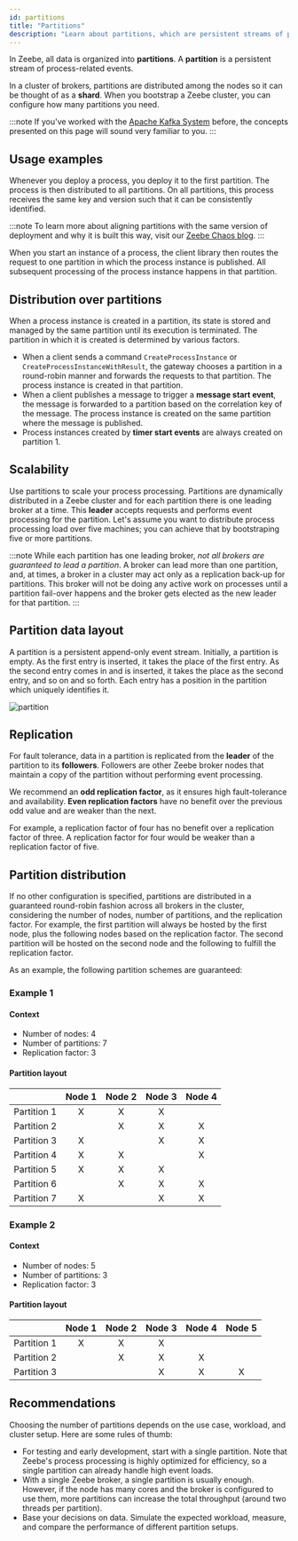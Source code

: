 ```yaml
---
id: partitions
title: "Partitions"
description: "Learn about partitions, which are persistent streams of process-related events."
---
```


In Zeebe, all data is organized into **partitions**. A **partition** is a persistent stream of process-related events.

In a cluster of brokers, partitions are distributed among the nodes so it can be thought of as a **shard**. When you bootstrap a Zeebe cluster, you can configure how many partitions you need.

:::note
If you've worked with the [Apache Kafka System](https://kafka.apache.org/) before, the concepts presented on this page will sound very familiar to you.
:::

## Usage examples

Whenever you deploy a process, you deploy it to the first partition. The process is then distributed to all partitions. On all partitions, this process receives the same key and version such that it can be consistently identified.

:::note
To learn more about aligning partitions with the same version of deployment and why it is built this way, visit our [Zeebe Chaos blog](https://zeebe-io.github.io/zeebe-chaos/2021/01/26/deployments/#deployments).
:::

When you start an instance of a process, the client library then routes the request to one partition in which the process instance is published. All subsequent processing of the process instance happens in that partition.

## Distribution over partitions

When a process instance is created in a partition, its state is stored and managed by the same partition until its execution is terminated. The partition in which it is created is determined by various factors.

- When a client sends a command `CreateProcessInstance` or `CreateProcessInstanceWithResult`, the gateway chooses a partition in a round-robin manner and forwards the requests to that partition. The process instance is created in that partition.
- When a client publishes a message to trigger a **message start event**, the message is forwarded to a partition based on the correlation key of the message. The process instance is created on the same partition where the message is published.
- Process instances created by **timer start events** are always created on partition 1.

## Scalability

Use partitions to scale your process processing. Partitions are dynamically distributed in a Zeebe cluster and for each partition there is one leading broker at a time. This **leader** accepts requests and performs event processing for the partition. Let's assume you want to distribute process processing load over five machines; you can achieve that by bootstraping five or more partitions.

:::note
While each partition has one leading broker, _not all brokers are guaranteed to lead a partition_. A broker can lead more than one partition, and, at times, a broker in a cluster may act only as a replication back-up for partitions. This broker will not be doing any active work on processes until a partition fail-over happens and the broker gets elected as the new leader for that partition.
:::

## Partition data layout

A partition is a persistent append-only event stream. Initially, a partition is empty. As the first entry is inserted, it takes the place of the first entry. As the second entry comes in and is inserted, it takes the place as the second entry, and so on and so forth. Each entry has a position in the partition which uniquely identifies it.

![partition](assets/partition.png)

## Replication

For fault tolerance, data in a partition is replicated from the **leader** of the partition to its **followers**. Followers are other Zeebe broker nodes that maintain a copy of the partition without performing event processing.

We recommend an **odd replication factor**, as it ensures high fault-tolerance and availability. **Even replication factors** have no benefit over the previous odd value and are weaker than the next.

For example, a replication factor of four has no benefit over a replication factor of three. A replication factor for four would be weaker than a replication factor of five.

## Partition distribution

If no other configuration is specified, partitions are distributed in a guaranteed round-robin fashion across all brokers in the cluster, considering the number of nodes, number of partitions, and the replication factor. For example, the first partition will always be hosted by the first node, plus the following nodes based on the replication factor. The second partition will be hosted on the second node and the following to fulfill the replication factor.

As an example, the following partition schemes are guaranteed:

### Example 1

#### Context

- Number of nodes: 4
- Number of partitions: 7
- Replication factor: 3

#### Partition layout

|             | Node 1 | Node 2 | Node 3 | Node 4 |
| ----------: | :----: | :----: | :----: | :----: |
| Partition 1 |   X    |   X    |   X    |        |
| Partition 2 |        |   X    |   X    |   X    |
| Partition 3 |   X    |        |   X    |   X    |
| Partition 4 |   X    |   X    |        |   X    |
| Partition 5 |   X    |   X    |   X    |        |
| Partition 6 |        |   X    |   X    |   X    |
| Partition 7 |   X    |        |   X    |   X    |

### Example 2

#### Context

- Number of nodes: 5
- Number of partitions: 3
- Replication factor: 3

#### Partition layout

|             | Node 1 | Node 2 | Node 3 | Node 4 | Node 5 |
| ----------: | :----: | :----: | :----: | :----: | :----: |
| Partition 1 |   X    |   X    |   X    |        |        |
| Partition 2 |        |   X    |   X    |   X    |        |
| Partition 3 |        |        |   X    |   X    |   X    |

## Recommendations

Choosing the number of partitions depends on the use case, workload, and cluster setup. Here are some rules of thumb:

- For testing and early development, start with a single partition. Note that Zeebe's process processing is highly optimized for efficiency, so a single partition can already handle high event loads.
- With a single Zeebe broker, a single partition is usually enough. However, if the node has many cores and the broker is configured to use them, more partitions can increase the total throughput (around two threads per partition).
- Base your decisions on data. Simulate the expected workload, measure, and compare the performance of different partition setups.
